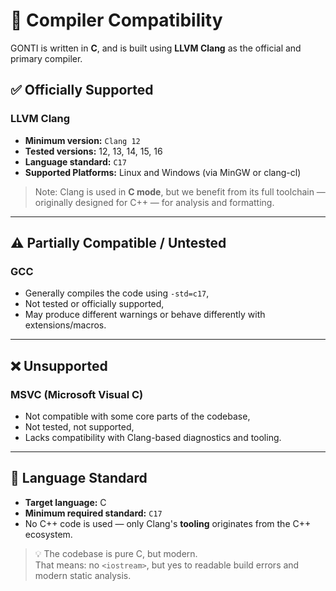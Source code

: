 # 🧩 Compiler Compatibility

GONTI is written in **C**, and is built using **LLVM Clang** as the official and primary compiler.

## ✅ Officially Supported

### LLVM Clang

- **Minimum version:** `Clang 12`
- **Tested versions:** 12, 13, 14, 15, 16
- **Language standard:** `C17`
- **Supported Platforms:** Linux and Windows (via MinGW or clang-cl)

> Note: Clang is used in **C mode**, but we benefit from its full toolchain — originally designed for C++ — for analysis and formatting.

---

## ⚠️ Partially Compatible / Untested

### GCC

- Generally compiles the code using `-std=c17`,
- Not tested or officially supported,
- May produce different warnings or behave differently with extensions/macros.

---

## ❌ Unsupported

### MSVC (Microsoft Visual C)

- Not compatible with some core parts of the codebase,
- Not tested, not supported,
- Lacks compatibility with Clang-based diagnostics and tooling.

---

## 🔁 Language Standard

- **Target language:** C  
- **Minimum required standard:** `C17`  
- No C++ code is used — only Clang's **tooling** originates from the C++ ecosystem.

> 💡 The codebase is pure C, but modern.  
> That means: no `<iostream>`, but yes to readable build errors and modern static analysis.

